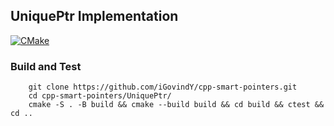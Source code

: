 ## UniquePtr Implementation


[![CMake](https://github.com/iGovindY/cpp-smart-pointers/actions/workflows/build-and-test-UniquePtr.yml/badge.svg)](https://github.com/iGovindY/cpp-smart-pointers/actions/workflows/build-and-test-UniquePtr.yml)

### Build and Test
``` shell
    git clone https://github.com/iGovindY/cpp-smart-pointers.git
    cd cpp-smart-pointers/UniquePtr/
    cmake -S . -B build && cmake --build build && cd build && ctest && cd ..
```
